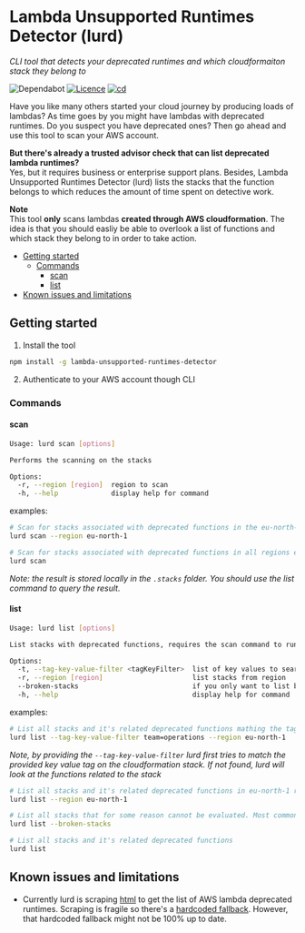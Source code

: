 <!-- omit from toc --> 
# Lambda Unsupported Runtimes Detector (lurd)

*CLI tool that detects your deprecated runtimes and which cloudformaiton stack they belong to*

![Dependabot](https://img.shields.io/badge/dependabot-025E8C?style=for-the-badge&logo=dependabot&logoColor=white)
[![Licence](https://img.shields.io/github/license/Ileriayo/markdown-badges?style=for-the-badge)](./LICENSE)
[![cd](https://github.com/carlsim0n/lurd/actions/workflows/cd.yml/badge.svg?branch=main)](https://github.com/carlsim0n/lurd/actions/workflows/cd.yml)

Have you like many others started your cloud journey by producing loads of lambdas? As time goes by you might have lambdas with deprecated runtimes. Do you suspect you have deprecated ones? Then go ahead and use this tool to scan your AWS account. 

**But there's already a trusted advisor check that can list deprecated lambda runtimes?**  
Yes, but it requires business or enterprise support plans. Besides, Lambda Unsupported Runtimes Detector (lurd) lists the stacks that the function belongs to which reduces the amount of time spent on detective work.

**Note**  
This tool **only** scans lambdas **created through AWS cloudformation**. The idea is that you should easliy be able to overlook a list of functions and which stack they belong to in order to take action.

- [Getting started](#getting-started)
  - [Commands](#commands)
    - [scan](#scan)
    - [list](#list)
- [Known issues and limitations](#known-issues-and-limitations)

## Getting started

1. Install the tool
```bash
npm install -g lambda-unsupported-runtimes-detector
```
2. Authenticate to your AWS account though CLI

### Commands

#### scan

```bash
Usage: lurd scan [options]

Performs the scanning on the stacks

Options:
  -r, --region [region]  region to scan
  -h, --help             display help for command
```

examples:

```bash
# Scan for stacks associated with deprecated functions in the eu-north-1 region
lurd scan --region eu-north-1
```

```bash
# Scan for stacks associated with deprecated functions in all regions enabled in the account
lurd scan
```

*Note: the result is stored locally in the `.stacks` folder. You should use the list command to query the result.*

#### list

```bash
Usage: lurd list [options]

List stacks with deprecated functions, requires the scan command to run first

Options:
  -t, --tag-key-value-filter <tagKeyFilter>  list of key values to search for in tags
  -r, --region [region]                      list stacks from region
  --broken-stacks                            if you only want to list broken stacks
  -h, --help                                 display help for command
```

examples:

```bash
# List all stacks and it's related deprecated functions mathing the tag "team: operations" in eu-north-1 region
lurd list --tag-key-value-filter team=operations --region eu-north-1
```

*Note, by providing the `--tag-key-value-filter` lurd first tries to match the provided key value tag on the cloudformation stack. If not found, lurd will look at the functions related to the stack*

```bash
# List all stacks and it's related deprecated functions in eu-north-1 region
lurd list --region eu-north-1
```

```bash
# List all stacks that for some reason cannot be evaluated. Most commonly is that there's a drift where the lambda has been deleted manually but the stack has not been updated.
lurd list --broken-stacks
```

```bash
# List all stacks and it's related deprecated functions
lurd list
```

## Known issues and limitations
- Currently lurd is scraping [html](https://docs.aws.amazon.com/lambda/latest/dg/lambda-runtimes.html) to get the list of AWS lambda deprecated runtimes. Scraping is fragile so there's a [hardcoded fallback](./shared/deprecatedRuntimes.json). However, that hardcoded fallback might not be 100% up to date.